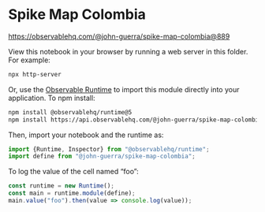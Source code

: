 # Spike Map Colombia

https://observablehq.com/@john-guerra/spike-map-colombia@889

View this notebook in your browser by running a web server in this folder. For
example:

~~~sh
npx http-server
~~~

Or, use the [Observable Runtime](https://github.com/observablehq/runtime) to
import this module directly into your application. To npm install:

~~~sh
npm install @observablehq/runtime@5
npm install https://api.observablehq.com/@john-guerra/spike-map-colombia@889.tgz?v=3
~~~

Then, import your notebook and the runtime as:

~~~js
import {Runtime, Inspector} from "@observablehq/runtime";
import define from "@john-guerra/spike-map-colombia";
~~~

To log the value of the cell named “foo”:

~~~js
const runtime = new Runtime();
const main = runtime.module(define);
main.value("foo").then(value => console.log(value));
~~~
